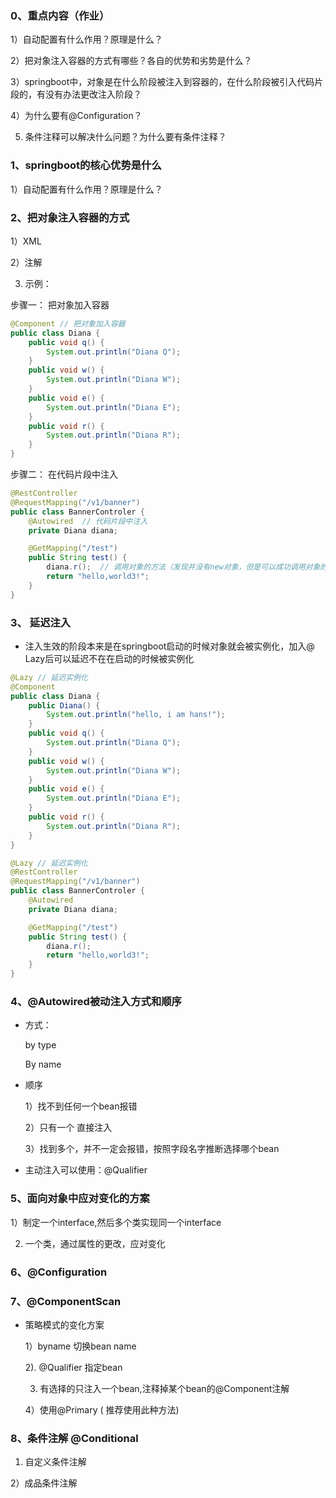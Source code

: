 ### 0、重点内容（作业）

1）自动配置有什么作用？原理是什么？

2）把对象注入容器的方式有哪些？各自的优势和劣势是什么？

3）springboot中，对象是在什么阶段被注入到容器的，在什么阶段被引入代码片段的，有没有办法更改注入阶段？

4）为什么要有@Configuration？

5)  条件注释可以解决什么问题？为什么要有条件注释？



### 1、springboot的核心优势是什么

1）自动配置有什么作用？原理是什么？



### 2、把对象注入容器的方式

1）XML

2）注解

3)  示例：

步骤一： 把对象加入容器

```java
@Component // 把对象加入容器
public class Diana {
    public void q() {
        System.out.println("Diana Q");
    }
    public void w() {
        System.out.println("Diana W");
    }
    public void e() {
        System.out.println("Diana E");
    }
    public void r() {
        System.out.println("Diana R");
    }
}

```

步骤二： 在代码片段中注入

```java
@RestController
@RequestMapping("/v1/banner")
public class BannerControler {
    @Autowired  // 代码片段中注入
    private Diana diana;

    @GetMapping("/test")
    public String test() {
        diana.r();  // 调用对象的方法（发现并没有new对象，但是可以成功调用对象的方法）
        return "hello,world3!";
    }
}
```

### 3、 延迟注入

* 注入生效的阶段本来是在springboot启动的时候对象就会被实例化，加入@ Lazy后可以延迟不在在启动的时候被实例化

```java
@Lazy // 延迟实例化
@Component
public class Diana {
    public Diana() {
        System.out.println("hello, i am hans!");
    }
    public void q() {
        System.out.println("Diana Q");
    }
    public void w() {
        System.out.println("Diana W");
    }
    public void e() {
        System.out.println("Diana E");
    }
    public void r() {
        System.out.println("Diana R");
    }
}
```

```java
@Lazy // 延迟实例化
@RestController
@RequestMapping("/v1/banner")
public class BannerControler {
    @Autowired
    private Diana diana;

    @GetMapping("/test")
    public String test() {
        diana.r();
        return "hello,world3!";
    }
}
```

### 4、@Autowired被动注入方式和顺序

* 方式：

  by type

  By name

* 顺序

  1）找不到任何一个bean报错

  2）只有一个 直接注入

  3）找到多个，并不一定会报错，按照字段名字推断选择哪个bean

* 主动注入可以使用：@Qualifier

### 5、面向对象中应对变化的方案

1）制定一个interface,然后多个类实现同一个interface

2)  一个类，通过属性的更改，应对变化



### 6、@Configuration

### 7、@ComponentScan

* 策略模式的变化方案

  1）byname 切换bean name

  2). @Qualifier 指定bean

  3)  有选择的只注入一个bean,注释掉某个bean的@Component注解

  4）使用@Primary ( 推荐使用此种方法)

### 8、条件注解 @Conditional

1)  自定义条件注解

2）成品条件注解

